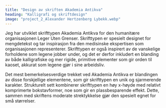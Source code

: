 ```yaml
---
title: "Design av skriften Akademia Antikva"
heading: "Kalligrafi og skriftdesign"
image: "project_2_Alexander Hertzenberg Lybekk.webp"
---
```


Jeg har utviklet skrifttypen Akademia Antikva for den humanitære organisasjonen Leger Uten Grenser. Skrifttypen er spesielt designet for mengdetekst og tar inspirasjon fra den medisinske ekspertisen som organisasjonen representerer. Skrifttypen er også inspirert av de vanskelige forholdene som legene jobber under, og det er derfor inkludert en blanding av både kalligrafiske og mer rigide, primitive elementer som gir orden til kaoset, akkurat som legene gjør i sine arbeidsliv.

Det mest bemerkelsesverdige trekket ved Akademia Antikva er blandingen av disse forskjellige elementene, som gir skrifttypen en unik og sjarmerende karakter. Strukturelt sett kombinerer skrifttypen en høy x-høyde med relativt komprimerte bokstavformer, noe som gir en plassbesparende effekt. Dette, sammen med skriftens moderate strektykkelse gjør den spesielt egnet for små størrelser.
